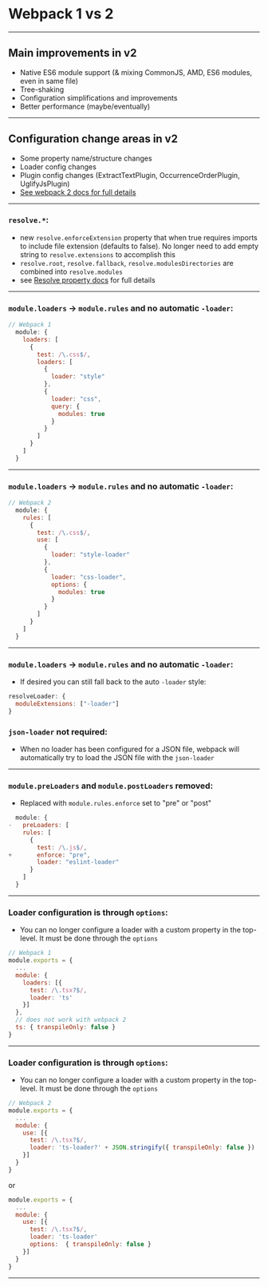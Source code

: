 # Webpack 1 vs 2

---

## Main improvements in v2

- Native ES6 module support (& mixing CommonJS, AMD, ES6 modules, even in same file)
- Tree-shaking
- Configuration simplifications and improvements
- Better performance (maybe/eventually)

----

## Configuration change areas in v2

- Some property name/structure changes
- Loader config changes
- Plugin config changes (ExtractTextPlugin, OccurrenceOrderPlugin, UglifyJsPlugin)
- [See webpack 2 docs for full details](https://webpack.js.org/guides/migrating/)

---

### `resolve.*`:

- new `resolve.enforceExtension` property that when true requires imports to include file extension (defaults to false).  No longer need to add empty string to `resolve.extensions` to accomplish this
- `resolve.root`, `resolve.fallback`, `resolve.modulesDirectories` are combined into `resolve.modules`
- see [Resolve property docs](https://webpack.js.org/configuration/resolve/) for full details

---

### `module.loaders`  ->  `module.rules` and no automatic `-loader`:

```js
// Webpack 1
  module: {
    loaders: [
      {
        test: /\.css$/,
        loaders: [
          {
            loader: "style"
          },
          {
            loader: "css",
            query: {
              modules: true
            }
          }
        ]
      }
    ]
  }
``` 

---

### `module.loaders`  ->  `module.rules` and no automatic `-loader`:

```js
// Webpack 2
  module: {
    rules: [
      {
        test: /\.css$/,
        use: [
          {
            loader: "style-loader"
          },
          {
            loader: "css-loader",
            options: {
              modules: true
            }
          }
        ]
      }
    ]
  }
```

---

### `module.loaders`  ->  `module.rules` and no automatic `-loader`:

- If desired you can still fall back to the auto `-loader` style:

```js
resolveLoader: {
  moduleExtensions: ["-loader"]
}
```

### `json-loader` not required:

- When no loader has been configured for a JSON file, webpack will automatically try to load the JSON file with the `json-loader`

---

### `module.preLoaders` and `module.postLoaders` removed:

- Replaced with `module.rules.enforce` set to "pre" or "post"

```js
  module: {
-   preLoaders: [
    rules: [
      {
        test: /\.js$/,
+       enforce: "pre",
        loader: "eslint-loader"
      }
    ]
  }
```

---

### Loader configuration is through `options`:
- You can no longer configure a loader with a custom property in the top-level. It must be done through the `options`

```js
// Webpack 1
module.exports = { 
  ...
  module: { 
    loaders: [{ 
      test: /\.tsx?$/,
      loader: 'ts'
    }]
  },
  // does not work with webpack 2
  ts: { transpileOnly: false } 
}
```

---

### Loader configuration is through `options`:
- You can no longer configure a loader with a custom property in the top-level. It must be done through the `options`

```js
// Webpack 2
module.exports = { 
  ...
  module: { 
    use: [{ 
      test: /\.tsx?$/,
      loader: 'ts-loader?' + JSON.stringify({ transpileOnly: false })
    }]
  }
}
```

or 

```js
module.exports = { 
  ...
  module: { 
    use: [{ 
      test: /\.tsx?$/,
      loader: 'ts-loader'
      options:  { transpileOnly: false }
    }]
  }
}
```

---

